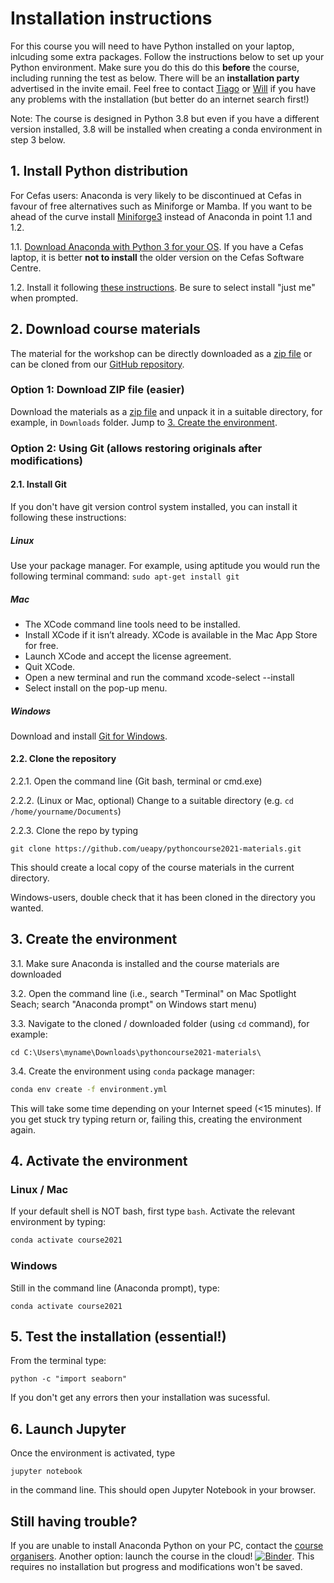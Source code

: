 # Installation instructions

For this course you will need to have Python installed on your laptop, inlcuding some extra packages. Follow the instructions below to set up your Python environment. Make sure you do this do this **before** the course, including running the test as below. There will be an **installation party** advertised in the invite email.
Feel free to contact [Tiago](mailto:tiago.silva@cefas.co.uk) or [Will](mailto:w.hodder@uea.ac.uk) if you have any problems with the installation (but better do an internet search first!)

Note: The course is designed in Python 3.8 but even if you have a different version installed, 3.8 will be installed when creating a conda environment in step 3 below.

## 1. Install Python distribution

For Cefas users: Anaconda is very likely to be discontinued at Cefas in favour of free alternatives such as Miniforge or Mamba. If you want to be ahead of the curve install [Miniforge3](https://github.com/conda-forge/miniforge) instead of Anaconda in point 1.1 and 1.2.

1.1. [Download Anaconda with Python 3 for your OS](https://www.anaconda.com/download/). If you have a Cefas laptop, it is better **not to install** the older version on the Cefas Software Centre.

1.2. Install it following [these instructions](https://docs.anaconda.com/anaconda/install/). Be sure to select install "just me" when prompted.

## 2. Download course materials
The material for the workshop can be directly downloaded as a [zip file](https://github.com/ueapy/pythoncourse2021-materials/archive/master.zip) or can be cloned from our [GitHub repository](https://github.com/ueapy/pythoncourse2021-materials).


### Option 1: Download ZIP file (easier)
Download the materials as a [zip file](https://github.com/ueapy/pythoncourse2021-materials/archive/master.zip) and unpack it in a suitable directory, for example, in `Downloads` folder. Jump to [3. Create the environment](installation.md#3.-Create-the-environment).

### Option 2: Using Git (allows restoring originals after modifications)
#### 2.1. Install Git
If you don't have git version control system installed, you can install it following these instructions:
##### Linux
Use your package manager. For example, using aptitude you would run the following terminal command: `sudo apt-get install git`
##### Mac
* The XCode command line tools need to be installed.
* Install XCode if it isn’t already. XCode is available in the Mac App Store for free.
* Launch XCode and accept the license agreement.
* Quit XCode.
* Open a new terminal and run the command xcode-select --install
* Select install on the pop-up menu.
##### Windows
Download and install [Git for Windows](https://git-scm.com/downloads).

#### 2.2. Clone the repository
2.2.1. Open the command line (Git bash, terminal or cmd.exe)

2.2.2. (Linux or Mac, optional) Change to a suitable directory (e.g. `cd /home/yourname/Documents`)

2.2.3. Clone the repo by typing

```
git clone https://github.com/ueapy/pythoncourse2021-materials.git
```
This should create a local copy of the course materials in the current directory.

Windows-users, double check that it has been cloned in the directory you wanted.


## 3. Create the environment
3.1. Make sure Anaconda is installed and the course materials are downloaded

3.2. Open the command line (i.e., search "Terminal" on Mac Spotlight Seach; search "Anaconda prompt" on Windows start menu)

3.3. Navigate to the cloned / downloaded folder (using `cd` command), for example:

```
cd C:\Users\myname\Downloads\pythoncourse2021-materials\
```

3.4. Create the environment using `conda` package manager:

```bash
conda env create -f environment.yml
```
This will take some time depending on your Internet speed (<15 minutes).
If you get stuck try typing return or, failing this, creating the environment again.

## 4. Activate the environment
### Linux / Mac
If your default shell is NOT bash, first type `bash`. Activate the relevant environment by typing:
```bash
conda activate course2021
```
### Windows
Still in the command line (Anaconda prompt), type:
```
conda activate course2021
```

## 5. Test the installation (essential!)
From the terminal type:
```
python -c "import seaborn"
```
If you don't get any errors then your installation was sucessful.

## 6. Launch Jupyter
Once the environment is activated, type 
```
jupyter notebook
```
in the command line. This should open Jupyter Notebook in your browser. 

## Still having trouble?
If you are unable to install Anaconda Python on your PC, contact the [course organisers](index.md#registration-and-enquiries).
Another option: launch the course in the cloud! [![Binder](http://mybinder.org/badge.svg)](http://mybinder.org:/repo/ueapy/pythoncourse2021-materials). This requires no installation but progress and modifications won't be saved.
